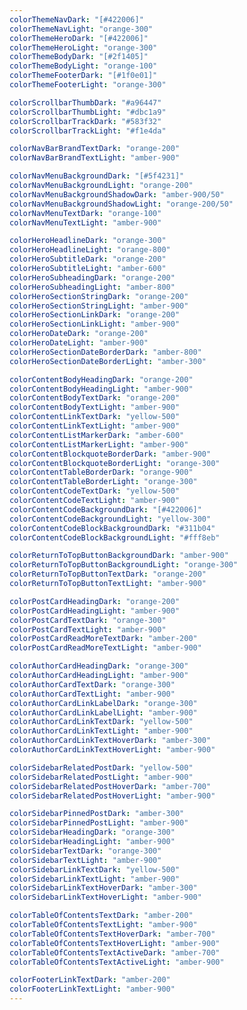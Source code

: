```yaml
---
colorThemeNavDark: "[#422006]"
colorThemeNavLight: "orange-300"
colorThemeHeroDark: "[#422006]" 
colorThemeHeroLight: "orange-300"
colorThemeBodyDark: "[#2f1405]"
colorThemeBodyLight: "orange-100"  
colorThemeFooterDark: "[#1f0e01]"
colorThemeFooterLight: "orange-300"

colorScrollbarThumbDark: "#a96447"
colorScrollbarThumbLight: "#dbc1a9"
colorScrollbarTrackDark: "#583f32"
colorScrollbarTrackLight: "#f1e4da"

colorNavBarBrandTextDark: "orange-200" 
colorNavBarBrandTextLight: "amber-900"

colorNavMenuBackgroundDark: "[#5f4231]"  
colorNavMenuBackgroundLight: "orange-200"
colorNavMenuBackgroundShadowDark: "amber-900/50"
colorNavMenuBackgroundShadowLight: "orange-200/50"
colorNavMenuTextDark: "orange-100"
colorNavMenuTextLight: "amber-900" 

colorHeroHeadlineDark: "orange-300"  
colorHeroHeadlineLight: "orange-800"  
colorHeroSubtitleDark: "orange-200"
colorHeroSubtitleLight: "amber-600"  
colorHeroSubheadingDark: "orange-200"
colorHeroSubheadingLight: "amber-800"
colorHeroSectionStringDark: "orange-200"     
colorHeroSectionStringLight: "amber-900" 
colorHeroSectionLinkDark: "orange-200"   
colorHeroSectionLinkLight: "amber-900"
colorHeroDateDark: "orange-200"    
colorHeroDateLight: "amber-900"
colorHeroSectionDateBorderDark: "amber-800" 
colorHeroSectionDateBorderLight: "amber-300"  

colorContentBodyHeadingDark: "orange-200"    
colorContentBodyHeadingLight: "amber-900"  
colorContentBodyTextDark: "orange-200"  
colorContentBodyTextLight: "amber-900"
colorContentLinkTextDark: "yellow-500"  
colorContentLinkTextLight: "amber-900"  
colorContentListMarkerDark: "amber-600"   
colorContentListMarkerLight: "amber-900"
colorContentBlockquoteBorderDark: "amber-900"
colorContentBlockquoteBorderLight: "orange-300"     
colorContentTableBorderDark: "orange-900"     
colorContentTableBorderLight: "orange-300"   
colorContentCodeTextDark: "yellow-500"
colorContentCodeTextLight: "amber-900"  
colorContentCodeBackgroundDark: "[#422006]"
colorContentCodeBackgroundLight: "yellow-300"
colorContentCodeBlockBackgroundDark: "#311b04"
colorContentCodeBlockBackgroundLight: "#fff8eb"

colorReturnToTopButtonBackgroundDark: "amber-900"    
colorReturnToTopButtonBackgroundLight: "orange-300"
colorReturnToTopButtonTextDark: "orange-200"     
colorReturnToTopButtonTextLight: "amber-900" 

colorPostCardHeadingDark: "orange-200"  
colorPostCardHeadingLight: "amber-900"   
colorPostCardTextDark: "orange-300"    
colorPostCardTextLight: "amber-900"  
colorPostCardReadMoreTextDark: "amber-200"  
colorPostCardReadMoreTextLight: "amber-900" 

colorAuthorCardHeadingDark: "orange-300"   
colorAuthorCardHeadingLight: "amber-900" 
colorAuthorCardTextDark: "orange-300"
colorAuthorCardTextLight: "amber-900"  
colorAuthorCardLinkLabelDark: "orange-300"     
colorAuthorCardLinkLabelLight: "amber-900" 
colorAuthorCardLinkTextDark: "yellow-500"    
colorAuthorCardLinkTextLight: "amber-900"
colorAuthorCardLinkTextHoverDark: "amber-300"   
colorAuthorCardLinkTextHoverLight: "amber-900"

colorSidebarRelatedPostDark: "yellow-500"   
colorSidebarRelatedPostLight: "amber-900" 
colorSidebarRelatedPostHoverDark: "amber-700"  
colorSidebarRelatedPostHoverLight: "amber-900"  

colorSidebarPinnedPostDark: "amber-300"    
colorSidebarPinnedPostLight: "amber-900" 
colorSidebarHeadingDark: "orange-300"     
colorSidebarHeadingLight: "amber-900"
colorSidebarTextDark: "orange-300"     
colorSidebarTextLight: "amber-900" 
colorSidebarLinkTextDark: "yellow-500"    
colorSidebarLinkTextLight: "amber-900"  
colorSidebarLinkTextHoverDark: "amber-300"   
colorSidebarLinkTextHoverLight: "amber-900"  

colorTableOfContentsTextDark: "amber-200"    
colorTableOfContentsTextLight: "amber-900"
colorTableOfContentsTextHoverDark: "amber-700"   
colorTableOfContentsTextHoverLight: "amber-900"
colorTableOfContentsTextActiveDark: "amber-700"     
colorTableOfContentsTextActiveLight: "amber-900"

colorFooterLinkTextDark: "amber-200"     
colorFooterLinkTextLight: "amber-900"
---
```

